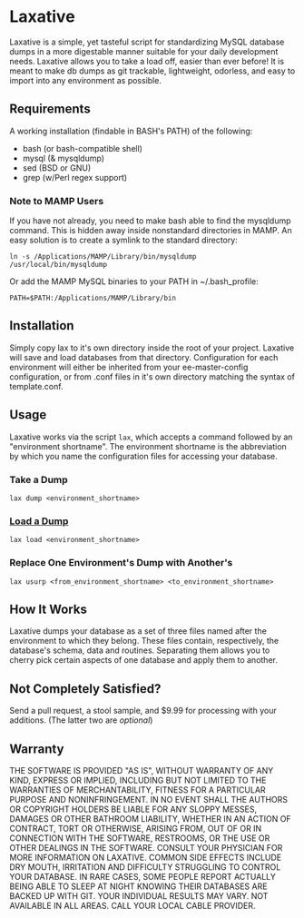 # Laxative

Laxative is a simple, yet tasteful script for standardizing MySQL database dumps in a more digestable manner suitable for your daily development needs. Laxative allows you to take a load off, easier than ever before! It is meant to make db dumps as git trackable, lightweight, odorless, and easy to import into any environment as possible.

## Requirements

A working installation (findable in BASH's PATH) of the following:

 - bash (or bash-compatible shell)
 - mysql (& mysqldump)
 - sed (BSD or GNU)
 - grep (w/Perl regex support)

### Note to MAMP Users

If you have not already, you need to make bash able to find the mysqldump command.  This is hidden away inside nonstandard directories in MAMP. An easy solution is to create a symlink to the standard directory:

    ln -s /Applications/MAMP/Library/bin/mysqldump /usr/local/bin/mysqldump

Or add the MAMP MySQL binaries to your PATH in ~/.bash_profile:

    PATH=$PATH:/Applications/MAMP/Library/bin


## Installation

Simply copy lax to it's own directory inside the root of your project.  Laxative will save and load databases from that directory. Configuration for each environment will either be inherited from your ee-master-config configuration, or from .conf files in it's own directory matching the syntax of template.conf.


## Usage

Laxative works via the script `lax`, which accepts a command followed by an "environment shortname".  The environment shortname is the abbreviation by which you name the configuration files for accessing your database.

### Take a Dump

    lax dump <environment_shortname>

### [Load a Dump](http://www.urbandictionary.com/define.php?term=two+girls+one+cup)

    lax load <environment_shortname>

### Replace One Environment's Dump with Another's

    lax usurp <from_environment_shortname> <to_environment_shortname>

## How It Works

Laxative dumps your database as a set of three files named after the environment to which they belong. These files contain, respectively, the database's schema, data and routines. Separating them allows you to cherry pick certain aspects of one database and apply them to another.

## Not Completely Satisfied?

Send a pull request, a stool sample, and $9.99 for processing with your additions. (The latter two are *optional*)

## Warranty

THE SOFTWARE IS PROVIDED "AS IS", WITHOUT WARRANTY OF ANY KIND, EXPRESS OR IMPLIED, INCLUDING BUT NOT LIMITED TO THE WARRANTIES OF MERCHANTABILITY, FITNESS FOR A PARTICULAR PURPOSE AND NONINFRINGEMENT. IN NO EVENT SHALL THE AUTHORS OR COPYRIGHT HOLDERS BE LIABLE FOR ANY SLOPPY MESSES, DAMAGES OR OTHER BATHROOM LIABILITY, WHETHER IN AN ACTION OF CONTRACT, TORT OR OTHERWISE, ARISING FROM, OUT OF OR IN CONNECTION WITH THE SOFTWARE, RESTROOMS, OR THE USE OR OTHER DEALINGS IN THE SOFTWARE. CONSULT YOUR PHYSICIAN FOR MORE INFORMATION ON LAXATIVE. COMMON SIDE EFFECTS INCLUDE DRY MOUTH, IRRITATION AND DIFFICULTY STRUGGLING TO CONTROL YOUR DATABASE. IN RARE CASES, SOME PEOPLE REPORT ACTUALLY BEING ABLE TO SLEEP AT NIGHT KNOWING THEIR DATABASES ARE BACKED UP WITH GIT. YOUR INDIVIDUAL RESULTS MAY VARY. NOT AVAILABLE IN ALL AREAS. CALL YOUR LOCAL CABLE PROVIDER.
